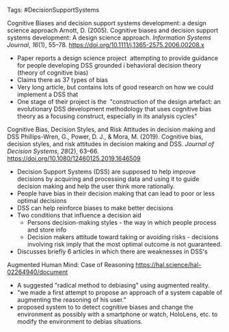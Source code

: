 Tags: #DecisionSupportSystems

Cognitive Biases and decision support systems development: a design science approach
Arnott, D. (2005). Cognitive biases and decision support systems development: A design science approach. _Information Systems Journal_, _16_(1), 55–78. https://doi.org/10.1111/j.1365-2575.2006.00208.x
- Paper reports a design science project  attempting to provide guidance for people developing DSS grounded i behavioral decision theory (theory of cognitive bias)
- Claims there as 37 types of bias
- Very long article, but contains lots of good research on how we could implement a DSS that
- One stage of their project is the  "construction of the design artefact: an evolutionary DSS development methodology that uses cognitive bias theory as a focusing construct, especially in its analysis cycles"

Cognitive Bias, Decision Styles, and Risk Attitudes in decision making and DSS
Phillips-Wren, G., Power, D. J., & Mora, M. (2019). Cognitive bias, decision styles, and risk attitudes in decision making and DSS. _Journal of Decision Systems_, _28_(2), 63–66. https://doi.org/10.1080/12460125.2019.1646509
- Decision Support Systems (DSS) are supposed to help improve decisions by acquiring and processing data and using it to guide decision making and help the user think more rationally.
- People have bias in their decision making that can lead to poor or less optimal decisions
- DSS can help reinforce biases to make better decisions
- Two conditions that influence a decision aid
	- Persons decision-making styles - the way in which people process and store info
	- Decision makers attitude toward taking or avoiding risks - decisions involving risk imply that the most optimal outcome is not guaranteed.
- Discusses briefly 6 articles in which there are weaknesses in DSS's

Augmented Human Mind: Case of Reasoning
https://hal.science/hal-02264940/document 
- A suggested "radical method to debiasing" using augmented reality. 
- "we made a first attempt to propose an approach of a system capable of augmenting the reasoning of his user."
- proposed system to to detect cognitive biases and change the environment as possibly with a smartphone or watch, HoloLens, etc. to modify the environment to debias situations. 
